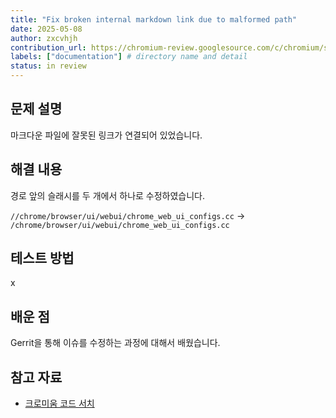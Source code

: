 ```yaml
---
title: "Fix broken internal markdown link due to malformed path"
date: 2025-05-08
author: zxcvhjh
contribution_url: https://chromium-review.googlesource.com/c/chromium/src/+/6522106
labels: ["documentation"] # directory name and detail
status: in review
---
```



## 문제 설명
마크다운 파일에 잘못된 링크가 연결되어 있었습니다.

## 해결 내용

경로 앞의 슬래시를 두 개에서 하나로 수정하였습니다.

`//chrome/browser/ui/webui/chrome_web_ui_configs.cc` -> `/chrome/browser/ui/webui/chrome_web_ui_configs.cc`

## 테스트 방법
x

## 배운 점
Gerrit을 통해 이슈를 수정하는 과정에 대해서 배웠습니다.

## 참고 자료

- [크로미움 코드 서치](https://source.chromium.org/)

